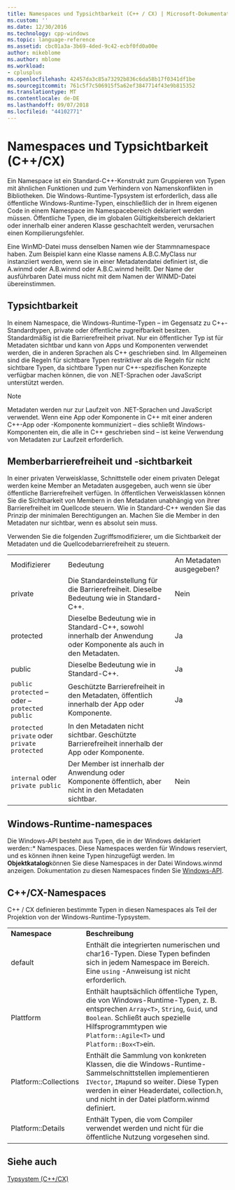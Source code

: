 ```yaml
---
title: Namespaces und Typsichtbarkeit (C++ / CX) | Microsoft-Dokumentation
ms.custom: ''
ms.date: 12/30/2016
ms.technology: cpp-windows
ms.topic: language-reference
ms.assetid: cbc01a3a-3b69-4ded-9c42-ecbf0fd0a00e
author: mikeblome
ms.author: mblome
ms.workload:
- cplusplus
ms.openlocfilehash: 42457da3c85a73292b836c6da58b17f0341df1be
ms.sourcegitcommit: 761c5f7c506915f5a62ef3847714f43e9b815352
ms.translationtype: MT
ms.contentlocale: de-DE
ms.lasthandoff: 09/07/2018
ms.locfileid: "44102771"
---
```

# <a name="namespaces-and-type-visibility-ccx-"></a>Namespaces und Typsichtbarkeit (C++/CX)

Ein Namespace ist ein Standard-C++-Konstrukt zum Gruppieren von Typen mit ähnlichen Funktionen und zum Verhindern von Namenskonflikten in Bibliotheken. Die Windows-Runtime-Typsystem ist erforderlich, dass alle öffentliche Windows-Runtime-Typen, einschließlich der in Ihrem eigenen Code in einem Namespace im Namespacebereich deklariert werden müssen. Öffentliche Typen, die im globalen Gültigkeitsbereich deklariert oder innerhalb einer anderen Klasse geschachtelt werden, verursachen einen Kompilierungsfehler.

Eine WinMD-Datei muss denselben Namen wie der Stammnamespace haben. Zum Beispiel kann eine Klasse namens A.B.C.MyClass nur instanziiert werden, wenn sie in einer Metadatendatei definiert ist, die A.winmd oder A.B.winmd oder A.B.C.winmd heißt. Der Name der ausführbaren Datei muss nicht mit dem Namen der WINMD-Datei übereinstimmen.

## <a name="type-visibility"></a>Typsichtbarkeit

In einem Namespace, die Windows-Runtime-Typen – im Gegensatz zu C++-Standardtypen, private oder öffentliche zugreifbarkeit besitzen. Standardmäßig ist die Barrierefreiheit privat. Nur ein öffentlicher Typ ist für Metadaten sichtbar und kann von Apps und Komponenten verwendet werden, die in anderen Sprachen als C++ geschrieben sind. Im Allgemeinen sind die Regeln für sichtbare Typen restriktiver als die Regeln für nicht sichtbare Typen, da sichtbare Typen nur C++-spezifischen Konzepte verfügbar machen können, die von .NET-Sprachen oder JavaScript unterstützt werden.

> [!NOTE]
> Metadaten werden nur zur Laufzeit von .NET-Sprachen und JavaScript verwendet. Wenn eine App oder Komponente in C++ mit einer anderen C++-App oder -Komponente kommuniziert – dies schließt Windows-Komponenten ein, die alle in C++ geschrieben sind – ist keine Verwendung von Metadaten zur Laufzeit erforderlich.

## <a name="member-accessibility-and-visibility"></a>Memberbarrierefreiheit und -sichtbarkeit

In einer privaten Verweisklasse, Schnittstelle oder einem privaten Delegat werden keine Member an Metadaten ausgegeben, auch wenn sie über öffentliche Barrierefreiheit verfügen. In öffentlichen Verweisklassen können Sie die Sichtbarkeit von Membern in den Metadaten unabhängig von ihrer Barrierefreiheit im Quellcode steuern. Wie in Standard-C++ wenden Sie das Prinzip der minimalen Berechtigungen an. Machen Sie die Member in den Metadaten nur sichtbar, wenn es absolut sein muss.

Verwenden Sie die folgenden Zugriffsmodifizierer, um die Sichtbarkeit der Metadaten und die Quellcodebarrierefreiheit zu steuern.

||||
|-|-|-|
|Modifizierer|Bedeutung|An Metadaten ausgegeben?|
|private|Die Standardeinstellung für die Barrierefreiheit. Dieselbe Bedeutung wie in Standard-C++.|Nein|
|protected|Dieselbe Bedeutung wie in Standard-C++, sowohl innerhalb der Anwendung oder Komponente als auch in den Metadaten.|Ja|
|public|Dieselbe Bedeutung wie in Standard-C++.|Ja|
|`public protected` – oder – `protected public`|Geschützte Barrierefreiheit in den Metadaten, öffentlich innerhalb der App oder Komponente.|Ja|
|`protected private` oder `private protected`|In den Metadaten nicht sichtbar. Geschützte Barrierefreiheit innerhalb der App oder Komponente.||
|`internal` oder `private public`|Der Member ist innerhalb der Anwendung oder Komponente öffentlich, aber nicht in den Metadaten sichtbar.|Nein|

## <a name="windows-runtime-namespaces"></a>Windows-Runtime-namespaces

Die Windows-API besteht aus Typen, die in der Windows deklariert werden::\* Namespaces. Diese Namespaces werden für Windows reserviert, und es können ihnen keine Typen hinzugefügt werden. Im **Objektkatalog**können Sie diese Namespaces in der Datei Windows.winmd anzeigen. Dokumentation zu diesen Namespaces finden Sie [Windows-API](https://msdn.microsoft.com/library/windows/apps/br211377).

## <a name="ccx-namespaces"></a>C++/CX-Namespaces

C++ / CX definieren bestimmte Typen in diesen Namespaces als Teil der Projektion von der Windows-Runtime-Typsystem.

|||
|-|-|
|**Namespace**|**Beschreibung**|
|default|Enthält die integrierten numerischen und char16-Typen. Diese Typen befinden sich in jedem Namespace im Bereich. Eine `using` -Anweisung ist nicht erforderlich.|
|Plattform|Enthält hauptsächlich öffentliche Typen, die von Windows-Runtime-Typen, z. B. entsprechen `Array<T>`, `String`, `Guid`, und `Boolean`. Schließt auch spezielle Hilfsprogrammtypen wie `Platform::Agile<T>` und `Platform::Box<T>`ein.|
|Platform::Collections|Enthält die Sammlung von konkreten Klassen, die die Windows-Runtime-Sammelschnittstellen implementieren `IVector`, `IMap`und so weiter. Diese Typen werden in einer Headerdatei, collection.h, und nicht in der Datei platform.winmd definiert.|
|Platform::Details|Enthält Typen, die vom Compiler verwendet werden und nicht für die öffentliche Nutzung vorgesehen sind.|

## <a name="see-also"></a>Siehe auch

[Typsystem (C++/CX)](../cppcx/type-system-c-cx.md)